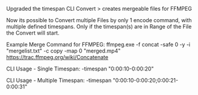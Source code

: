 Upgraded the timespan CLI Convert > creates mergeable files for FFMPEG

Now its possible to Convert multiple Files by only 1 encode command, with multiple defined timespans.
Only if the timespan(s) are in Range of the File the Convert will start.

Example Merge Command for FFMPEG:
ffmpeg.exe -f concat -safe 0 -y -i "mergelist.txt" -c copy -map 0 "merged.mp4"
https://trac.ffmpeg.org/wiki/Concatenate

CLI Usage - Single Timespan:
-timespan "0:00:10-0:00:20"

CLI Usage - Multiple Timespan:
-timespan "0:00:10-0:00:20;0:00:21-0:00:31"
